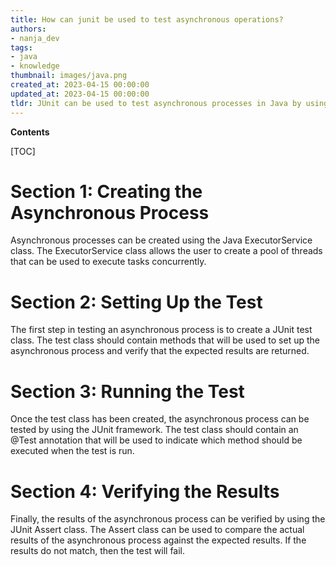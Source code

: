 ```yaml
---
title: How can junit be used to test asynchronous operations?
authors:
- nanja_dev
tags:
- java
- knowledge
thumbnail: images/java.png
created_at: 2023-04-15 00:00:00
updated_at: 2023-04-15 00:00:00
tldr: JUnit can be used to test asynchronous processes in Java by using the @Test annotation with the timeout parameter.
---
```


**Contents**

[TOC]

# Section 1: Creating the Asynchronous Process

Asynchronous processes can be created using the Java ExecutorService class. The ExecutorService class allows the user to create a pool of threads that can be used to execute tasks concurrently.

# Section 2: Setting Up the Test

The first step in testing an asynchronous process is to create a JUnit test class. The test class should contain methods that will be used to set up the asynchronous process and verify that the expected results are returned.

# Section 3: Running the Test

Once the test class has been created, the asynchronous process can be tested by using the JUnit framework. The test class should contain an @Test annotation that will be used to indicate which method should be executed when the test is run.

# Section 4: Verifying the Results

Finally, the results of the asynchronous process can be verified by using the JUnit Assert class. The Assert class can be used to compare the actual results of the asynchronous process against the expected results. If the results do not match, then the test will fail.
